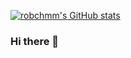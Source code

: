 [![robchmm's GitHub stats](https://github-readme-stats.vercel.app/api?username=robchmm&theme=nord&show_icons=true&count_private=true)](https://github.com/anuraghazra/github-readme-stats)


### Hi there 👋
